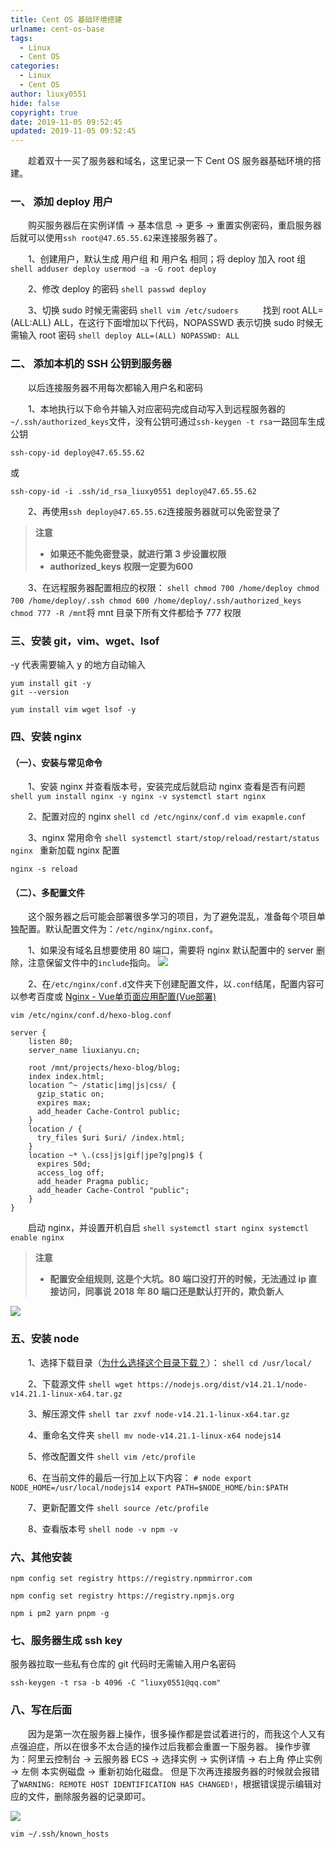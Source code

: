```yaml
---
title: Cent OS 基础环境搭建
urlname: cent-os-base
tags:
  - Linux
  - Cent OS
categories:
  - Linux
  - Cent OS
author: liuxy0551
hide: false
copyright: true
date: 2019-11-05 09:52:45
updated: 2019-11-05 09:52:45
---
```



　　趁着双十一买了服务器和域名，这里记录一下 Cent OS 服务器基础环境的搭建。
<!--more-->


### 一、 添加 deploy 用户

　　购买服务器后在实例详情 -> 基本信息 -> 更多 -> 重置实例密码，重启服务器后就可以使用`ssh root@47.65.55.62`来连接服务器了。

　　1、创建用户，默认生成 用户组 和 用户名 相同；将 deploy 加入 root 组
    ```shell
    adduser deploy
    usermod -a -G root deploy
    ```

　　2、修改 deploy 的密码
    ```shell
    passwd deploy
    ```

　　3、切换 sudo 时候无需密码
    ```shell
    vim /etc/sudoers
    ```
　　找到 root ALL=(ALL:ALL) ALL，在这行下面增加以下代码，NOPASSWD 表示切换 sudo 时候无需输入 root 密码
    ```shell
    deploy ALL=(ALL) NOPASSWD: ALL
    ```


### 二、 添加本机的 SSH 公钥到服务器

　　以后连接服务器不用每次都输入用户名和密码

　　1、本地执行以下命令并输入对应密码完成自动写入到远程服务器的`~/.ssh/authorized_keys`文件，没有公钥可通过`ssh-keygen -t rsa`一路回车生成公钥

```shell
ssh-copy-id deploy@47.65.55.62
```
或
```
ssh-copy-id -i .ssh/id_rsa_liuxy0551 deploy@47.65.55.62
```

　　2、再使用`ssh deploy@47.65.55.62`连接服务器就可以免密登录了

>**注意**
>* **如果还不能免密登录，就进行第 3 步设置权限**
>* **authorized_keys 权限一定要为600**

　　3、在远程服务器配置相应的权限：
    ```shell
    chmod 700 /home/deploy
    chmod 700 /home/deploy/.ssh
    chmod 600 /home/deploy/.ssh/authorized_keys
    ```
　　`chmod 777 -R /mnt`将 mnt 目录下所有文件都给予 777 权限

### 三、安装 git，vim、wget、lsof
-y 代表需要输入 y 的地方自动输入
```shell
yum install git -y
git --version
```

```shell
yum install vim wget lsof -y
```


### 四、安装 nginx

#### （一）、安装与常见命令

　　1、安装 nginx 并查看版本号，安装完成后就启动 nginx 查看是否有问题
    ```shell
    yum install nginx -y
    nginx -v
    systemctl start nginx
    ```

　　2、配置对应的 nginx
    ```shell
    cd /etc/nginx/conf.d
    vim exapmle.conf
    ```

　　3、nginx 常用命令
    ```shell
    systemctl start/stop/reload/restart/status nginx
    ```
重新加载 nginx 配置
```shell
nginx -s reload
```

#### （二）、多配置文件

　　这个服务器之后可能会部署很多学习的项目，为了避免混乱，准备每个项目单独配置。默认配置文件为：`/etc/nginx/nginx.conf`。

　　1、如果没有域名且想要使用 80 端口，需要将 nginx 默认配置中的 server 删除，注意保留文件中的`include`指向。
![](https://images-hosting.liuxianyu.cn/posts/cent-os-base/1.png)

　　2、在`/etc/nginx/conf.d`文件夹下创建配置文件，以`.conf`结尾，配置内容可以参考百度或 [Nginx - Vue单页面应用配置(Vue部署)](https://github.com/wuyuedefeng/blogs/issues/16)
```shell
vim /etc/nginx/conf.d/hexo-blog.conf
```
```
server {
    listen 80;
    server_name liuxianyu.cn;

    root /mnt/projects/hexo-blog/blog;
    index index.html;
    location ^~ /static|img|js|css/ {
      gzip_static on;
      expires max;
      add_header Cache-Control public;
    }
    location / {
      try_files $uri $uri/ /index.html;
    }
    location ~* \.(css|js|gif|jpe?g|png)$ {
      expires 50d;
      access_log off;
      add_header Pragma public;
      add_header Cache-Control "public";
    }
}
```

　　启动 nginx，并设置开机自启
    ```shell
    systemctl start nginx
    systemctl enable nginx
    ```


>**注意**
>* **配置安全组规则, 这是个大坑。80 端口没打开的时候，无法通过 ip 直接访问，同事说 2018 年 80 端口还是默认打开的，欺负新人**

![](https://images-hosting.liuxianyu.cn/posts/cent-os-base/2.png)


### 五、安装 node

　　1、选择下载目录（[为什么选择这个目录下载？](https://blog.csdn.net/qq_15766181/article/details/80755786)）：
    ```shell
    cd /usr/local/
    ```

　　2、下载源文件
    ```shell
    wget https://nodejs.org/dist/v14.21.1/node-v14.21.1-linux-x64.tar.gz
    ```

　　3、解压源文件
    ```shell
    tar zxvf node-v14.21.1-linux-x64.tar.gz
    ```

　　4、重命名文件夹
    ```shell
    mv node-v14.21.1-linux-x64 nodejs14
    ```

　　5、修改配置文件
    ```shell
    vim /etc/profile
    ```

　　6、在当前文件的最后一行加上以下内容：
    ```
    # node
   export NODE_HOME=/usr/local/nodejs14
   export PATH=$NODE_HOME/bin:$PATH
    ```

　　7、更新配置文件
    ```shell
    source /etc/profile
    ```

　　8、查看版本号
    ```shell
    node -v
    npm -v
    ```


### 六、其他安装

```shell 设置淘宝源
npm config set registry https://registry.npmmirror.com
```
```shell 设置 npm 源
npm config set registry https://registry.npmjs.org
```

```shell
npm i pm2 yarn pnpm -g
```


### 七、服务器生成 ssh key
服务器拉取一些私有仓库的 git 代码时无需输入用户名密码
```shell
ssh-keygen -t rsa -b 4096 -C "liuxy0551@qq.com"
```


### 八、写在后面

　　因为是第一次在服务器上操作，很多操作都是尝试着进行的，而我这个人又有点强迫症，所以在很多不太合适的操作过后我都会重置一下服务器。
操作步骤为：阿里云控制台 -> 云服务器 ECS -> 选择实例 -> 实例详情 -> 右上角 停止实例 -> 左侧 本实例磁盘 -> 重新初始化磁盘。
但是下次再连接服务器的时候就会报错了`WARNING: REMOTE HOST IDENTIFICATION HAS CHANGED!`，根据错误提示编辑对应的文件，删除服务器的记录即可。

![](https://images-hosting.liuxianyu.cn/posts/cent-os-base/3.png)

```shell
vim ~/.ssh/known_hosts
```
